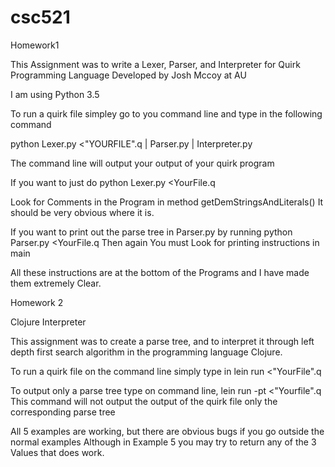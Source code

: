 # csc521
Homework1


This Assignment was to write a Lexer, Parser, and Interpreter for Quirk Programming Language Developed by Josh Mccoy at AU


I am using Python 3.5

To run a quirk file simpley go to you command line and type in the following command

python Lexer.py <"YOURFILE".q | Parser.py | Interpreter.py

The command line will output your output of your quirk program

If you want to just do python Lexer.py <YourFile.q

Look for Comments in the Program in method getDemStringsAndLiterals()
It should be very obvious where it is.

If you want to print out the parse tree in Parser.py by running python Parser.py <YourFile.q
Then again You must Look for printing instructions in main

All these instructions are at the bottom of the Programs and I have made them extremely Clear.


Homework 2

Clojure Interpreter

This assignment was to create a parse tree, and to interpret it through left depth first search algorithm in the programming language
Clojure.

To run a quirk file on the command line simply type in lein run <"YourFile".q 

To output only a parse tree type on command line,   lein run -pt <"Yourfile".q
This command will not output the output of the quirk file only the corresponding parse tree
 
All 5 examples are working, but there are obvious bugs if you go outside the normal examples
Although in Example 5 you may try to return any of the 3 Values that does work.

